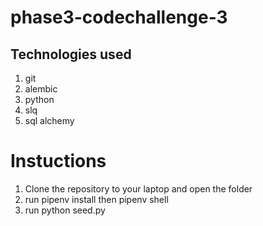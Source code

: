 # phase3-codechallenge-3

## Technologies used
1. git
2. alembic
3. python
4. slq
5. sql alchemy
# Instuctions
1. Clone the repository to  your laptop and open the folder
2. run pipenv install then pipenv shell
3. run python seed.py
    
